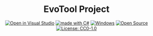<div align="center">
   
   # EvoTool Project
</div>

<div align="center">
    
[![Open in Visual Studio](https://img.shields.io/badge/Open%20in-Visual%20Studio-1f425f.svg)](https://visualstudio.microsoft.com/it/downloads/)
[![made with C#](https://img.shields.io/badge/Made%20with-C%23-1f425f.svg)](https://visualstudio.microsoft.com/it/downloads/)
[![Windows](https://img.shields.io/badge/os-windows-green.svg)](https://www.microsoft.com/it-it/windows)
[![Open Source](https://img.shields.io/badge/Open%20Source-online-green.svg)](https://github.com/dariodenardi/eFootball2022Project)
[![License: CC0-1.0](https://img.shields.io/badge/License-CC0%201.0-blue.svg)](http://creativecommons.org/publicdomain/zero/1.0/)
</div>

